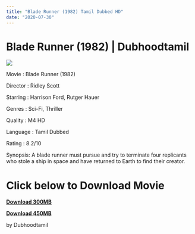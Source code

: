 ```yaml
---
title: "Blade Runner (1982) Tamil Dubbed HD"
date: "2020-07-30"
---
```


# Blade Runner (1982) | Dubhoodtamil

[![](https://1.bp.blogspot.com/-ekYMD1JVdXc/XyKx-BNsz3I/AAAAAAAAB1E/aHt1vUNK5UIq_Lh5VBPbvv7BqzEVCTocACNcBGAsYHQ/w338-h500/unnamed{7c91919003b18fbfe18f8d0a8715b92cf9e57c9a8b9d318e5deae4019927ce00}2B{7c91919003b18fbfe18f8d0a8715b92cf9e57c9a8b9d318e5deae4019927ce00}25281{7c91919003b18fbfe18f8d0a8715b92cf9e57c9a8b9d318e5deae4019927ce00}2529.jpg)](https://1.bp.blogspot.com/-ekYMD1JVdXc/XyKx-BNsz3I/AAAAAAAAB1E/aHt1vUNK5UIq_Lh5VBPbvv7BqzEVCTocACNcBGAsYHQ/s512/unnamed{7c91919003b18fbfe18f8d0a8715b92cf9e57c9a8b9d318e5deae4019927ce00}2B{7c91919003b18fbfe18f8d0a8715b92cf9e57c9a8b9d318e5deae4019927ce00}25281{7c91919003b18fbfe18f8d0a8715b92cf9e57c9a8b9d318e5deae4019927ce00}2529.jpg)

Movie : Blade Runner (1982)

Director : Ridley Scott

Starring : Harrison Ford, Rutger Hauer

Genres : Sci-Fi, Thriller

Quality : M4 HD

Language : Tamil Dubbed

Rating : 8.2/10

Synopsis: A blade runner must pursue and try to terminate four replicants who stole a ship in space and have returned to Earth to find their creator.

# Click below to Download Movie

  

**[Download 300MB](#)**

  

**[Download 450MB](#)**

  

  

  

by Dubhoodtamil
